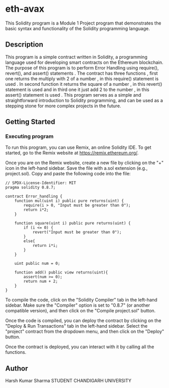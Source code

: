 # eth-avax


This Solidity program is a Module 1  Project program that demonstrates the basic syntax and functionality of the Solidity programming language.
## Description

This program is a simple contract written in Solidity, a programming language used for developing smart contracts on the Ethereum blockchain. The purpose of this program is to perform Error Handling using require(), revert(), and assert() statements . The contract has three functions , first one returns the multiply with 2 of a number , in this require() statement is used . In second function it returns the square of a number , in this revert() statement is used and in third one it just add 2 to the number , in this assert() statement is used . This program serves as a simple and straightforward introduction to Solidity programming, and can be used as a stepping stone for more complex projects in the future.

## Getting Started

### Executing program

To run this program, you can use Remix, an online Solidity IDE. To get started, go to the Remix website at https://remix.ethereum.org/.

Once you are on the Remix website, create a new file by clicking on the "+" icon in the left-hand sidebar. Save the file with a.sol extension (e.g., project.sol). Copy and paste the following code into the file:

```solidity
// SPDX-License-Identifier: MIT
pragma solidity 0.8.7;

contract Error_handling {
    function mul(uint i) public pure returns(uint) {
        require(i > 0, "Input must be greater than 0");
        return i*2;
    }

    function square(uint i) public pure returns(uint) {
        if (i <= 0) {
            revert("Input must be greater than 0");
        }
        else{
            return i*i;
        }
    }

    uint public num = 0;

    function add() public view returns(uint){
        assert(num >= 0);
        return num + 2;
    }
}

```

To compile the code, click on the "Solidity Compiler" tab in the left-hand sidebar. Make sure the "Compiler" option is set to "0.8.7" (or another compatible version), and then click on the "Compile project.sol" button.

Once the code is compiled, you can deploy the contract by clicking on the "Deploy & Run Transactions" tab in the left-hand sidebar. Select the "project" contract from the dropdown menu, and then click on the "Deploy" button.

Once the contract is deployed, you can interact with it by calling all the functions. 

## Author

Harsh Kumar Sharma
STUDENT
CHANDIGARH UNIVERSITY
